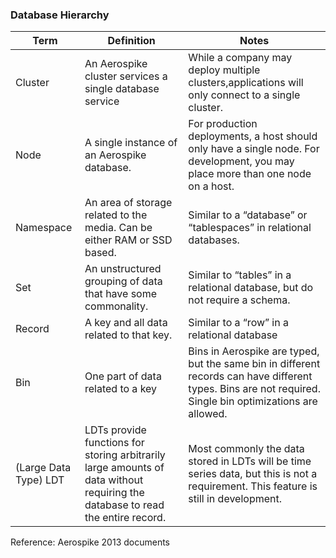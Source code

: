 ### Database Hierarchy

| Term  	|   Definition	|   	Notes|  
|---	|---	|---	|
|  Cluster 	| An Aerospike cluster services a single database service  	|  While a company may deploy multiple clusters,applications will only connect to a single cluster.	|
|   Node	|   A single instance of an Aerospike database. 	|  For production deployments, a host should only have a single node. For development, you may place more than one node on a host. 	| 
|  Namespace 	|   An area of storage related to the media. Can be either RAM or SSD based.	|  Similar to a “database” or “tablespaces” in relational databases. 	| 
| Set  	|  An unstructured grouping of data that have some commonality. 	|  Similar to “tables” in a relational database, but do not require a schema. 	| 
|   Record	|  A key and all data related to that key. 	|   Similar to a “row” in a relational database	| 
| Bin  	|  One part of data related to a key 	|   Bins in Aerospike are typed, but the same bin in different records can have different types. Bins are not required. Single bin optimizations are allowed.	| 
|   (Large Data Type) LDT	|  LDTs provide functions for storing arbitrarily large amounts of data without requiring the database to read the entire record. 	|  Most commonly the data stored in LDTs will be time series data, but this is not a requirement. This feature is still in development. 	| 



Reference: Aerospike 2013 documents

